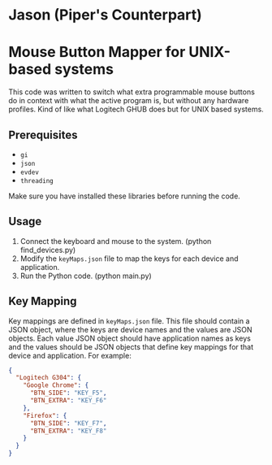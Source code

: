 # Jason (Piper's Counterpart)

# Mouse Button Mapper for UNIX-based systems

This code was written to switch what extra programmable mouse buttons do in context with what the active program is, but without any hardware profiles. Kind of like what Logitech GHUB does but for UNIX based systems.

## Prerequisites

* `gi`
* `json`
* `evdev`
* `threading`

Make sure you have installed these libraries before running the code.

## Usage

1. Connect the keyboard and mouse to the system. (python find_devices.py)
2. Modify the `keyMaps.json` file to map the keys for each device and application.
3. Run the Python code. (python main.py)

## Key Mapping

Key mappings are defined in `keyMaps.json` file. This file should contain a JSON object, where the keys are device names and the values are JSON objects. Each value JSON object should have application names as keys and the values should be JSON objects that define key mappings for that device and application. For example:

```json
{
  "Logitech G304": {
    "Google Chrome": {
      "BTN_SIDE": "KEY_F5",
      "BTN_EXTRA": "KEY_F6"
    },
    "Firefox": {
      "BTN_SIDE": "KEY_F7",
      "BTN_EXTRA": "KEY_F8"
    }
  }
}
```

